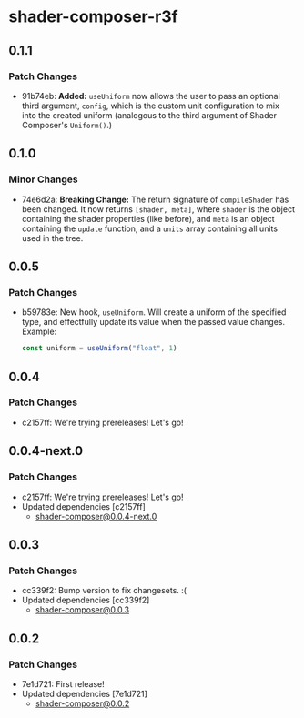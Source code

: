 # shader-composer-r3f

## 0.1.1

### Patch Changes

- 91b74eb: **Added:** `useUniform` now allows the user to pass an optional third argument, `config`, which is the custom unit configuration to mix into the created uniform (analogous to the third argument of Shader Composer's `Uniform()`.)

## 0.1.0

### Minor Changes

- 74e6d2a: **Breaking Change:** The return signature of `compileShader` has been changed. It now returns `[shader, meta]`, where `shader` is the object containing the shader properties (like before), and `meta` is an object containing the `update` function, and a `units` array containing all units used in the tree.

## 0.0.5

### Patch Changes

- b59783e: New hook, `useUniform`. Will create a uniform of the specified type, and effectfully update its value when the passed value changes. Example:

  ```js
  const uniform = useUniform("float", 1)
  ```

## 0.0.4

### Patch Changes

- c2157ff: We're trying prereleases! Let's go!

## 0.0.4-next.0

### Patch Changes

- c2157ff: We're trying prereleases! Let's go!
- Updated dependencies [c2157ff]
  - shader-composer@0.0.4-next.0

## 0.0.3

### Patch Changes

- cc339f2: Bump version to fix changesets. :(
- Updated dependencies [cc339f2]
  - shader-composer@0.0.3

## 0.0.2

### Patch Changes

- 7e1d721: First release!
- Updated dependencies [7e1d721]
  - shader-composer@0.0.2

